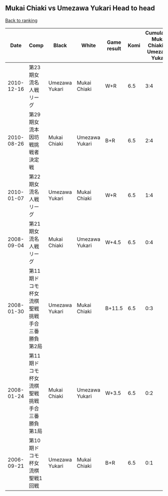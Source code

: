 ## Mukai Chiaki vs Umezawa Yukari Head to head

[Back to ranking](../../index.md)




| **Date** | **Comp** | **Black** | **White** | **Game result** | **Komi** | **Cumulative Mukai Chiaki vs Umezawa Yukari** | **Mukai Chiaki streak** | **Umezawa Yukari streak** | 
| --- | --- | --- | --- | --- | --- | --- | --- | --- |
| 2010-12-16 | 第23期女流名人戦リーグ | Umezawa Yukari | Mukai Chiaki | W+R | 6.5 | 3:4 | 3 | 0 | 
| 2010-08-26 | 第29期女流本因坊戦挑戦者決定戦 | Mukai Chiaki | Umezawa Yukari | B+R | 6.5 | 2:4 | 2 | 0 | 
| 2010-01-07 | 第22期女流名人戦リーグ | Umezawa Yukari | Mukai Chiaki | W+R | 6.5 | 1:4 | 1 | 0 | 
| 2008-09-04 | 第21期女流名人戦リーグ | Mukai Chiaki | Umezawa Yukari | W+4.5 | 6.5 | 0:4 | 0 | 4 | 
| 2008-01-30 | 第11期ドコモ杯女流棋聖戦挑戦手合三番勝負第2局 | Umezawa Yukari | Mukai Chiaki | B+11.5 | 6.5 | 0:3 | 0 | 3 | 
| 2008-01-24 | 第11期ドコモ杯女流棋聖戦挑戦手合三番勝負第1局 | Mukai Chiaki | Umezawa Yukari | W+3.5 | 6.5 | 0:2 | 0 | 2 | 
| 2006-09-21 | 第10期ドコモ杯女流棋聖戦1回戦 | Umezawa Yukari | Mukai Chiaki | B+R | 6.5 | 0:1 | 0 | 1 |




